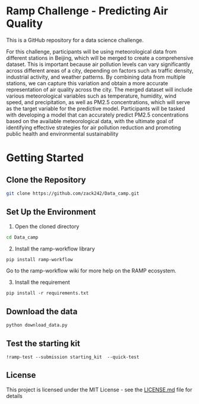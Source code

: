 # Ramp Challenge - Predicting Air Quality

This is a GitHub repository for a data science challenge.

For this challenge, participants will be using meteorological data from different stations in Beijing, which will be merged to create a comprehensive dataset. This is important because air pollution levels can vary significantly across different areas of a city, depending on factors such as traffic density, industrial activity, and weather patterns. By combining data from multiple stations, we can capture this variation and obtain a more accurate representation of air quality across the city.
The merged dataset will include various meteorological variables such as temperature, humidity, wind speed, and precipitation, as well as PM2.5 concentrations, which will serve as the target variable for the predictive model. Participants will be tasked with developing a model that can accurately predict PM2.5 concentrations based on the available meteorological data, with the ultimate goal of identifying effective strategies for air pollution reduction and promoting public health and environmental sustainability

# Getting Started

## Clone the Repository

```bash
git clone https://github.com/zack242/Data_camp.git
```

## Set Up the Environment

1. Open the cloned directory

```bash
cd Data_camp
```

2. Install the ramp-workflow library

```bash
pip install ramp-workflow
```

Go to the ramp-workflow wiki for more help on the RAMP ecosystem.

3. Install the requirement

```
pip install -r requirements.txt
```

## Download the data

```
python download_data.py
```

## Test the starting kit

```
!ramp-test --submission starting_kit  --quick-test
```

## License

This project is licensed under the MIT License - see the [LICENSE.md](LICENSE.md) file for details
